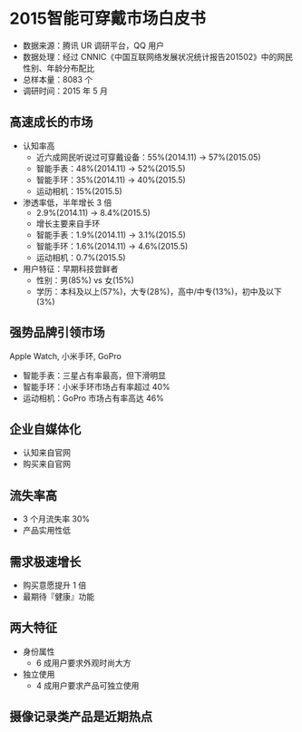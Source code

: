 # 2015智能可穿戴市场白皮书


+ 数据来源：腾讯 UR 调研平台，QQ 用户
+ 数据处理：经过 CNNIC《中国互联网络发展状况统计报告201502》中的网民性别、年龄分布配比
+ 总样本量：8083 个
+ 调研时间：2015 年 5 月

## 高速成长的市场

+ 认知率高
	+ 近六成网民听说过可穿戴设备：55%(2014.11) -> 57%(2015.05)
	+ 智能手表：48%(2014.11) -> 52%(2015.5)
	+ 智能手环：35%(2014.11) -> 40%(2015.5)
	+ 运动相机：15%(2015.5)
+ 渗透率低，半年增长 3 倍
	+ 2.9%(2014.11) -> 8.4%(2015.5)
	+ 增长主要来自手环
	+ 智能手表：1.9%(2014.11) -> 3.1%(2015.5)
	+ 智能手环：1.6%(2014.11) -> 4.6%(2015.5)
	+ 运动相机：0.7%(2015.5)
+ 用户特征：早期科技尝鲜者
	+ 性别：男(85%) vs 女(15%)
	+ 学历：本科及以上(57%)，大专(28%)，高中/中专(13%)，初中及以下(3%)

## 强势品牌引领市场

Apple Watch, 小米手环, GoPro

+ 智能手表：三星占有率最高，但下滑明显
+ 智能手环：小米手环市场占有率超过 40%
+ 运动相机：GoPro 市场占有率高达 46%

## 企业自媒体化

+ 认知来自官网
+ 购买来自官网

## 流失率高

+ 3 个月流失率 30%
+ 产品实用性低

## 需求极速增长

+ 购买意愿提升 1 倍
+ 最期待『健康』功能

## 两大特征

+ 身份属性
	+ 6 成用户要求外观时尚大方
+ 独立使用
	+ 4 成用户要求产品可独立使用

## 摄像记录类产品是近期热点

